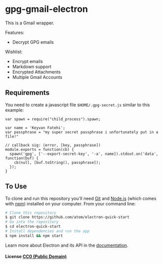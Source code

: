 # gpg-gmail-electron

This is a Gmail wrapper.

Features:
* Decrypt GPG emails

Wishlist:
* Encrypt emails
* Markdown support
* Encrypted Attachments
* Multiple Gmail Accounts

## Requirements

You need to create a javascript file `$HOME/.gpg-secret.js` similar to this example:

    var spawn = require("child_process").spawn;

    var name = 'Keyvan Fatehi';
    var passphrase = "my super secret passphrase i unfortunately put in a file!"

    // callback sig: (error, [key, passphrase])
    module.exports = function(cb) {
      spawn('gpg', ['--export-secret-key', '-a', name]).stdout.on('data', function(buf) {
        cb(null, [buf.toString(), passphrase]);
      });
    }

## To Use

To clone and run this repository you'll need [Git](https://git-scm.com) and [Node.js](https://nodejs.org/en/download/) (which comes with [npm](http://npmjs.com)) installed on your computer. From your command line:

```bash
# Clone this repository
$ git clone https://github.com/atom/electron-quick-start
# Go into the repository
$ cd electron-quick-start
# Install dependencies and run the app
$ npm install && npm start
```

Learn more about Electron and its API in the [documentation](http://electron.atom.io/docs/latest).

#### License [CC0 (Public Domain)](LICENSE.md)

